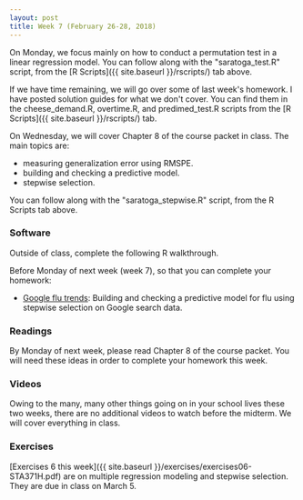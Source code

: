 ```yaml
---
layout: post
title: Week 7 (February 26-28, 2018)
---
```



On Monday, we focus mainly on how to conduct a permutation test in a linear regression model.  You can follow along with the "saratoga_test.R" script, from the [R Scripts]({{ site.baseurl }}/rscripts/) tab above.  

If we have time remaining, we will go over some of last week's homework.  I have posted solution guides for what we don't cover.  You can find them in the cheese_demand.R, overtime.R, and predimed_test.R scripts from the [R Scripts]({{ site.baseurl }}/rscripts/) tab.  

On Wednesday, we will cover Chapter 8 of the course packet in class.  The main topics are:  
- measuring generalization error using RMSPE.  
- building and checking a predictive model.  
- stepwise selection.  

You can follow along with the "saratoga_stepwise.R" script, from the R Scripts tab above.  

### Software

Outside of class, complete the following R walkthrough.

Before Monday of next week (week 7), so that you can complete your homework:  
- [Google flu trends](https://github.com/jgscott/learnR/blob/master/flu/flu.md): Building and checking a predictive model for flu using stepwise selection on Google search data.   


### Readings

By Monday of next week, please read Chapter 8 of the course packet.  You will need these ideas in order to complete your homework this week.  


### Videos  

Owing to the many, many other things going on in your school lives these two weeks, there are no additional videos to watch before the midterm.  We will cover everything in class.  


### Exercises  

[Exercises 6 this week]({{ site.baseurl }}/exercises/exercises06-STA371H.pdf) are on multiple regression modeling and stepwise selection.   They are due in class on March 5.   




